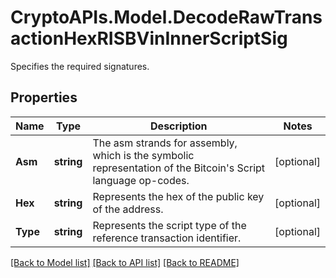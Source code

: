 # CryptoAPIs.Model.DecodeRawTransactionHexRISBVinInnerScriptSig
Specifies the required signatures.

## Properties

Name | Type | Description | Notes
------------ | ------------- | ------------- | -------------
**Asm** | **string** | The asm strands for assembly, which is the symbolic representation of the Bitcoin&#39;s Script language op-codes. | [optional] 
**Hex** | **string** | Represents the hex of the public key of the address. | [optional] 
**Type** | **string** | Represents the script type of the reference transaction identifier. | [optional] 

[[Back to Model list]](../README.md#documentation-for-models) [[Back to API list]](../README.md#documentation-for-api-endpoints) [[Back to README]](../README.md)

